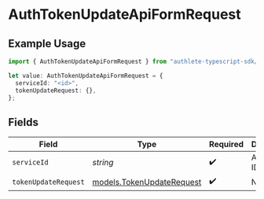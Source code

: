 # AuthTokenUpdateApiFormRequest

## Example Usage

```typescript
import { AuthTokenUpdateApiFormRequest } from "authlete-typescript-sdk/models/operations";

let value: AuthTokenUpdateApiFormRequest = {
  serviceId: "<id>",
  tokenUpdateRequest: {},
};
```

## Fields

| Field                                                           | Type                                                            | Required                                                        | Description                                                     |
| --------------------------------------------------------------- | --------------------------------------------------------------- | --------------------------------------------------------------- | --------------------------------------------------------------- |
| `serviceId`                                                     | *string*                                                        | :heavy_check_mark:                                              | A service ID.                                                   |
| `tokenUpdateRequest`                                            | [models.TokenUpdateRequest](../../models/tokenupdaterequest.md) | :heavy_check_mark:                                              | N/A                                                             |